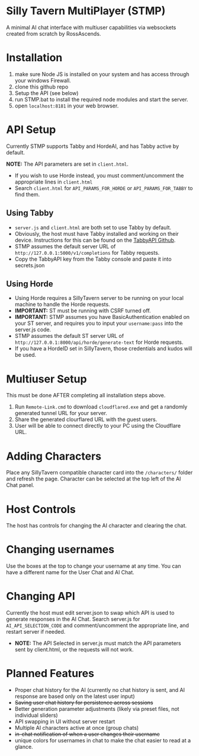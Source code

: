 # Silly Tavern MultiPlayer (STMP)

A minimal AI chat interface with multiuser capabilities via websockets created from scratch by RossAscends.

# Installation

1. make sure Node JS is installed on your system and has access through your windows Firewall.
2. clone this github repo
3. Setup the API (see below)
4. run STMP.bat to install the required node modules and start the server.
5. open `localhost:8181` in your web browser.

# API Setup

Currently STMP supports Tabby and HordeAI, and has Tabby active by default.

**NOTE:** The API parameters are set in `client.html`.

- If you wish to use Horde instead, you must comment/uncomment the appropriate lines in `client.html`
- Search `client.html` for `API_PARAMS_FOR_HORDE` or `API_PARAMS_FOR_TABBY` to find them.

## Using Tabby

- `server.js` and `client.html` are both set to use Tabby by default.
- Obviously, the host must have Tabby installed and working on their device. Instructions for this can be found on the [TabbyAPI Github](https://github.com/theroyallab/tabbyAPI).
- STMP assumes the default server URL of `http://127.0.0.1:5000/v1/completions` for Tabby requests.
- Copy the TabbyAPI key from the Tabby console and paste it into secrets.json

## Using Horde

- Using Horde requires a SillyTavern server to be running on your local machine to handle the Horde requests.
- **IMPORTANT:** ST must be running with CSRF turned off.
- **IMPORTANT:** STMP assumes you have BasicAuthentication enabled on your ST server, and requires you to input your `username:pass` into the server.js code.
- STMP assumes the default ST server URL of `http://127.0.0.1:8000/api/horde/generate-text` for Horde requests.
- If you have a HordeID set in SillyTavern, those credentials and kudos will be used.

# Multiuser Setup

This must be done AFTER completing all installation steps above.

1. Run `Remote-Link.cmd` to download `cloudflared.exe` and get a randomly generated tunnel URL for your server.
2. Share the generated clourflared URL with the guest users.
3. User will be able to connect directly to your PC using the Cloudflare URL.

# Adding Characters

Place any SillyTavern compatible character card into the `/characters/` folder and refresh the page.
Character can be selected at the top left of the AI Chat panel.

# Host Controls

The host has controls for changing the AI character and clearing the chat.

# Changing usernames

Use the boxes at the top to change your username at any time.
You can have a different name for the User Chat and AI Chat.

# Changing API

Currently the host must edit server.json to swap which API is used to generate responses in the AI Chat.
Search server.js for `AI_API_SELECTION_CODE` and comment/uncomment the appropriate line, and restart server if needed.

- **NOTE:** The API Selected in server.js must match the API parameters sent by client.html, or the requests will not work.

# Planned Features

- Proper chat history for the AI (currently no chat history is sent, and AI response are based only on the latest user input)
- ~~Saving user chat history for persistence across sessions~~
- Better generation parameter adjustments (likely via preset files, not individual sliders)
- API swapping in UI without server restart
- Multiple AI characters active at once (group chats)
- ~~in-chat notification of when a user changes their username~~
- unique colors for usernames in chat to make the chat easier to read at a glance.
